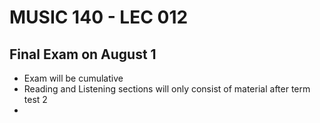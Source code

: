 # MUSIC 140 - LEC 012
## Final Exam on August 1
- Exam will be cumulative
- Reading and Listening sections will only consist of material after term test 2
- 
<!--stackedit_data:
eyJoaXN0b3J5IjpbNjU5NzMyMTA2LDEyNTExNzczNzFdfQ==
-->